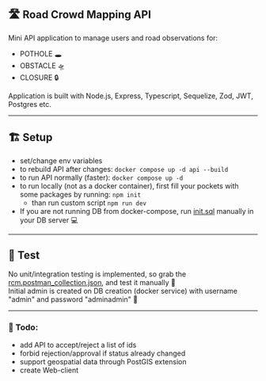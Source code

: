 ## 🛣 Road Crowd Mapping API

Mini API application to manage users and road observations for:

- POTHOLE 🕳
- OBSTACLE 🛸
- CLOSURE 🔒

Application is built with Node.js, Express, Typescript, Sequelize, Zod, JWT, Postgres etc.

---

## 🏗 Setup

- set/change env variables
- to rebuild API after changes: `docker compose up -d api --build`
- to run API normally (faster): `docker compose up -d`
- to run locally (not as a docker container), first fill your pockets with some packages by running: `npm init`
    - than run custom script `npm run dev`
- If you are not running DB from docker-compose, run <u>init.sql</u> manually in your DB server 💻  

---

## 🐛 Test

No unit/integration testing is implemented, so grab the <u>rcm.postman_collection.json</u>, and test it manually 🔨  
Initial admin is created on DB creation (docker service) with username "admin" and password "adminadmin" 🔐  

---

### 💌 Todo:

- add API to accept/reject a list of ids
- forbid rejection/approval if status already changed
- support geospatial data through PostGIS extension
- create Web-client